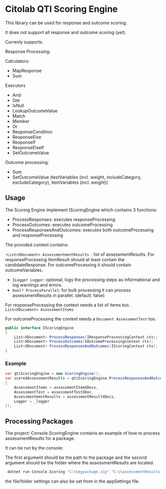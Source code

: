 # Citolab QTI Scoring Engine

This library can be used for response and outcome scoring.

It does not support all response and outcome scoring (yet).

Currenly supports:

Response Processing:

Calculators:
- MapResponse
- Sum

Executors
- And
- Gte
- IsNull
- LookupOutcomeValue
- Match
- Member
- Or
- ResponseCondition
- ResponseElse
- ResponseIf
- ResponseElseIf
- SetOutcomeValue

Outcome processing:

- Sum
- SetOutcomeValue (testVariables (incl. weight, includeCategory, excludeCategory), itemVariables (incl. weight))

## Usage

The Scoring Engine implement IScoringEngine which contains 3 functions:

- ProcessResponses: executes responseProcessing
- ProcessOutcomes: executes outcomeProcessing
- ProcessResponsesAndOutcomes: executes both outcomeProcessing and responseProcessing

The provided context contains:

-```List<XDocument> AssessmentmentResults ```: list of assessmentResults. For responseProcessing ItemResult should at least contain the candidateResponse. For outcomeProcessing it should contain outcomeVariables.
- ```ILogger Logger```: optional, logs the processing steps as informational and log warnings and errors. 
- ```bool? ProcessParallel```: for bulk processing it can process assessmentResults in parallel. (default: false)

For responseProcessing the context needs a list of items too. ```List<XDocument> AssessmentItems```

For outcomeProcessing the context needs a ```Document AssessmentTest``` too.


```C#
public interface IScoringEngine
{
    List<XDocument> ProcessResponses(IResponseProcessingContext ctx);
    List<XDocument> ProcessOutcomes(IOutcomeProcessingContext ctx);
    List<XDocument> ProcessResponsesAndOutcomes(IScoringContext ctx);
}
```

### Example
```C#
var qtiScoringEngine = new ScoringEngine();
var scoredAssessmentResults = qtiScoringEngine.ProcessResponsesAndOutcomes(new ScoringContext
{
    AssessmentItems = assessmentItemXDocs,
    AssessmentTest = assessmentTestXDoc,
    AssessmentmentResults = assessmentResultXDocs,
    Logger = _logger
});
```

## Processing Packages

The project: Console.ScoringEngine contains an example of how to process assessmentResults for a package.

It can be run by the console:

The first argument should be the path to the package and the second argument should be the folder where the assessmentResults are located.

``` bash
 dotnet run Console.Scoring "C:\\mypackage.zip" "C:\\assessmentResults
 ```
 the file/folder settings can also be set from in the appSettings file.

 